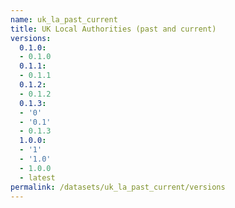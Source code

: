 ```yaml
---
name: uk_la_past_current
title: UK Local Authorities (past and current)
versions:
  0.1.0:
  - 0.1.0
  0.1.1:
  - 0.1.1
  0.1.2:
  - 0.1.2
  0.1.3:
  - '0'
  - '0.1'
  - 0.1.3
  1.0.0:
  - '1'
  - '1.0'
  - 1.0.0
  - latest
permalink: /datasets/uk_la_past_current/versions
---
```


